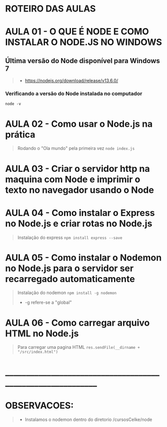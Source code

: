# ROTEIRO DAS AULAS

# AULA 01 - O QUE É NODE E COMO INSTALAR O NODE.JS NO WINDOWS
## Última versão do Node disponível para Windows 7
>- https://nodejs.org/download/release/v13.6.0/

### Verificando a versão do Node instalada no computador
```node -v```

# AULA 02 - Como usar o Node.js na prática
> Rodando o "Ola mundo" pela primeira vez
```node index.js```

# AULA 03 - Criar o servidor http na maquina com Node e imprimir o texto no navegador usando o Node

# AULA 04 - Como instalar o Express no Node.js e criar rotas no Node.js
> Instalação do express
```npm install express --save```

# AULA 05 - Como instalar o Nodemon no Node.js para o servidor ser recarregado automaticamente
> Instalação do nodemon
```npm install -g nodemon```
>- -g refere-se a "global"

# AULA 06 - Como carregar arquivo HTML no Node.js
> Para carregar uma pagina HTML
```res.sendFile(__dirname + "/src/index.html")```

# ___________________________________________________________
# OBSERVACOES:
>- Instalamos o nodemon dentro do diretorio /cursosCelke/node
